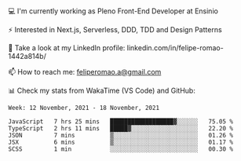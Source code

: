 💻 I'm currently working as Pleno Front-End Developer at Ensinio

⚡ Interested in Next.js, Serverless, DDD, TDD and Design Patterns

👥 Take a look at my LinkedIn profile: linkedin.com/in/felipe-romao-1442a814b/

📫 How to reach me: feliperomao.a@gmail.com

📊 Check my stats from WakaTime (VS Code) and GitHub:

<!--START_SECTION:waka-->
```text
Week: 12 November, 2021 - 18 November, 2021

JavaScript   7 hrs 25 mins   ██████████████████▓░░░░░░   75.05 % 
TypeScript   2 hrs 11 mins   █████▓░░░░░░░░░░░░░░░░░░░   22.20 % 
JSON         7 mins          ▒░░░░░░░░░░░░░░░░░░░░░░░░   01.26 % 
JSX          6 mins          ▒░░░░░░░░░░░░░░░░░░░░░░░░   01.17 % 
SCSS         1 min           ░░░░░░░░░░░░░░░░░░░░░░░░░   00.30 % 
```
<!--END_SECTION:waka-->
